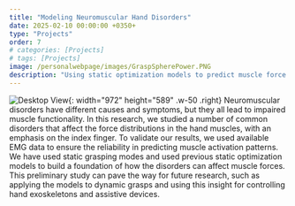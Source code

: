 ```yaml
---
title: "Modeling Neuromuscular Hand Disorders"
date: 2025-02-10 00:00:00 +0350+
type: "Projects"
order: 7
# categories: [Projects]
# tags: [Projects]
image: /personalwebpage/images/GraspSpherePower.PNG
description: "Using static optimization models to predict muscle force distribution in human hand disorders"
---
```

![Desktop View](/personalwebpage/images/NMDisorders.PNG){: width="972" height="589" .w-50 .right}
Neuromuscular disorders have different causes and symptoms, but they all lead to impaired muscle functionality. In this research, we studied a number of common disorders that affect the force distributions in the hand muscles, with an emphasis on the index finger. To validate our results, we used available EMG data to ensure the reliability in predicting muscle activation patterns. We have used static grasping modes and used previous static optimization models to build a foundation of how the disorders can affect muscle forces. This preliminary study can pave the way for future research, such as applying the models to dynamic grasps and using this insight for controlling hand exoskeletons and assistive devices.